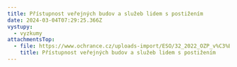 ```yaml
---
title: Přístupnost veřejných budov a služeb lidem s postižením
date: 2024-03-04T07:29:25.366Z
vystupy:
  - vyzkumy
attachmentsTop:
  - file: https://www.ochrance.cz/uploads-import/ESO/32_2022_OZP_v%C3%BDzkumn%C3%A1%20zpr%C3%A1va.pdf
    title: Přístupnost veřejných budov a služeb lidem s postižením
---
```

